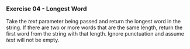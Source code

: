 ### Exercise 04 - Longest Word
Take the _text_ parameter being passed and return the longest word in the string. If there are two or more words that are the same length, return the first word from the string with that length. Ignore punctuation and assume _text_ will not be empty.